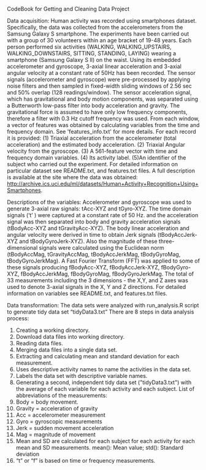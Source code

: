 CodeBook for Getting and Cleaning Data Project

Data acquisition: 
Human activity was recorded using smartphones dataset. Specifically, the data was collected from the accelerometers from the Samsung Galaxy S smartphone. The experiments have been carried out with a group of 30 volunteers within an age bracket of 19-48 years. Each person performed six activities (WALKING, WALKING_UPSTAIRS, WALKING_DOWNSTAIRS, SITTING, STANDING, LAYING) wearing a smartphone (Samsung Galaxy S II) on the waist. Using its embedded accelerometer and gyroscope, 3-axial linear acceleration and 3-axial angular velocity at a constant rate of 50Hz has been recorded. The sensor signals (accelerometer and gyroscope) were pre-processed by applying noise filters and then sampled in fixed-width sliding windows of 2.56 sec and 50% overlap (128 readings/window). The sensor acceleration signal, which has gravitational and body motion components, was separated using a Butterworth low-pass filter into body acceleration and gravity. The gravitational force is assumed to have only low frequency components, therefore a filter with 0.3 Hz cutoff frequency was used. From each window, a vector of features was obtained by calculating variables from the time and frequency domain. See 'features_info.txt' for more details. For each record it is provided: (1) Triaxial acceleration from the accelerometer (total acceleration) and the estimated body acceleration. (2) Triaxial Angular velocity from the gyroscope. (3) A 561-feature vector with time and frequency domain variables. (4) Its activity label. (5)An identifier of the subject who carried out the experiment. For detailed information on particular dataset see README.txt, and features.txt files. A full description is available at the site where the data was obtained: http://archive.ics.uci.edu/ml/datasets/Human+Activity+Recognition+Using+Smartphones.

Descriptions of the variables:
Accelerometer and gyroscope was used to generate 3-axial raw signals: tAcc-XYZ and tGyro-XYZ. The time domain signals (‘t’ ) were captured at a constant rate of 50 Hz. and the acceleration signal was then separated into body and gravity acceleration signals (tBodyAcc-XYZ and tGravityAcc-XYZ). The body linear acceleration and angular velocity were derived in time to obtain Jerk signals (tBodyAccJerk-XYZ and tBodyGyroJerk-XYZ). Also the magnitude of these three-dimensional signals were calculated using the Euclidean norm (tBodyAccMag, tGravityAccMag, tBodyAccJerkMag, tBodyGyroMag, tBodyGyroJerkMag). A Fast Fourier Transform (FFT) was applied to some of these signals producing fBodyAcc-XYZ, fBodyAccJerk-XYZ, fBodyGyro-XYZ, fBodyAccJerkMag, fBodyGyroMag, fBodyGyroJerkMag. The total of 33 measurements including the 3 dimensions - the X,Y, and Z axes was used to denote 3-axial signals in the X, Y and Z directions. For detailed information on variables see README.txt, and features.txt files.

Data transformation:
The data sets were analyzed with run_analysis.R script to generate tidy data set “tidyData3.txt”
There are 8 steps in data analysis process:
1.	Creating a working directory. 
2.	Download data files into working directory. 
3.	Reading data files.
4.	Merging data files into a single data set. 
5.	Extracting and calculating mean and standard deviation for each measurement. 
6.	Uses descriptive activity names to name the activities in the data set. 
7.	Labels the data set with descriptive variable names. 
8.	Generating a second, independent tidy data set ("tidyData3.txt") with the average of each variable for each activity and each subject.
List of abbreviations of the measurements:
1.	Body = body movement.
2.	Gravity = acceleration of gravity
3.	Acc = accelerometer measurement
4.	Gyro = gyroscopic measurements
5.	Jerk = sudden movement acceleration
6.	Mag = magnitude of movement
7.	Mean and SD are calculated for each subject for each activity for each mean and SD measurements. mean(): Mean value; std(): Standard deviation
8.	“t” or “f” is based on time or frequency measurements.

